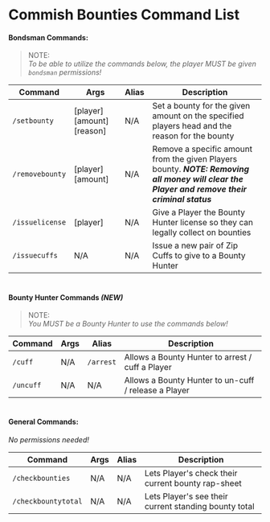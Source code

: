 # Commish Bounties Command List

#### Bondsman Commands:
> NOTE:  
> *To be able to utilize the commands below, the player MUST be given `bondsman` permissions!*

| Command | Args | Alias | Description |
| --- | --- | --- | --- |
| `/setbounty` | [player] [amount] [reason] | N/A | Set a bounty for the given amount on the specified players head and the reason for the bounty |
| `/removebounty` | [player] [amount] | N/A | Remove a specific amount from the given Players bounty. ***NOTE: Removing all money will clear the Player and remove their criminal status*** |
| `/issuelicense` | [player] | N/A | Give a Player the Bounty Hunter license so they can legally collect on bounties |
| `/issuecuffs` | N/A | N/A | Issue a new pair of Zip Cuffs to give to a Bounty Hunter |

#
#### Bounty Hunter Commands _(NEW)_
> NOTE:  
> _You MUST be a Bounty Hunter to use the commands below!_  

| Command | Args | Alias | Description |
| --- | --- | --- | --- |
| `/cuff` | N/A | `/arrest` | Allows a Bounty Hunter to arrest / cuff a Player |
| `/uncuff` | N/A | N/A | Allows a Bounty Hunter to un-cuff / release a Player |

#  
#### General Commands:
*No permissions needed!*

| Command | Args | Alias | Description |
| --- | --- | --- | --- |
| `/checkbounties` | N/A | N/A | Lets Player's check their current bounty rap-sheet |
| `/checkbountytotal` | N/A | N/A | Lets Player's see their current standing bounty total |
